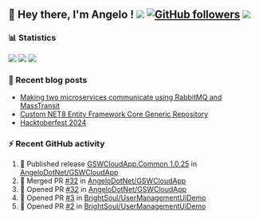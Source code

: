 ## 👋 Hey there, I'm Angelo ! ![](https://img.shields.io/badge/Intel-Core_i5_12th-0071C5?style=for-the-badge&logo=intel&logoColor=white) [![GitHub followers](https://img.shields.io/github/followers/angelodotnet?label=GitHub%20Followers&style=for-the-badge)](https://github.com/angelodotnet) <a href="https://www.buymeacoffee.com/angelodotnet" target="_blank"><img src="https://img.shields.io/badge/Buy%20Me%20A%20Coffee-FFDD00.svg?style=for-the-badge&logo=Buy-Me-A-Coffee&logoColor=black"></a>
<!--
### HacktoberFest 2024
[![An image of @angeloit87's Holopin badges, which is a link to view their full Holopin profile](https://holopin.me/angeloit87)](https://holopin.io/@angeloit87)

### 📱 Contact me
<a href="https://dev.to/angelodotnet"><img src="https://img.shields.io/badge/dev.to-0A0A0A.svg?style=for-the-badge&logo=devdotto&logoColor=white"></a>
-->
### 📊 Statistics
![](http://github-profile-summary-cards.vercel.app/api/cards/profile-details?username=angelodotnet&theme=darcula)
![](http://github-profile-summary-cards.vercel.app/api/cards/stats?username=angelodotnet&theme=darcula)
![](http://github-profile-summary-cards.vercel.app/api/cards/repos-per-language?username=angelodotnet&theme=darcula)

### 📝 Recent blog posts
<!-- BLOG-POST-LIST:START -->
- [Making two microservices communicate using RabbitMQ and MassTransit](https://dev.to/angelodotnet/making-two-microservices-communicate-using-rabbitmq-and-masstransit-2g8i)
- [Custom NET8 Entity Framework Core Generic Repository](https://dev.to/angelodotnet/custom-net8-entity-framework-core-generic-repository-35mn)
- [Hacktoberfest 2024](https://dev.to/angelodotnet/hacktoberfest-2024-2845)
<!-- BLOG-POST-LIST:END -->

### ⚡ Recent GitHub activity
<!--START_SECTION:activity-->
1. 🚀 Published release [GSWCloudApp.Common 1.0.25](https://github.com/AngeloDotNet/GSWCloudApp/releases/tag/Common_v1.0.25) in [AngeloDotNet/GSWCloudApp](https://github.com/AngeloDotNet/GSWCloudApp)
2. 🎉 Merged PR [#32](https://github.com/AngeloDotNet/GSWCloudApp/pull/32) in [AngeloDotNet/GSWCloudApp](https://github.com/AngeloDotNet/GSWCloudApp)
3. 💪 Opened PR [#32](https://github.com/AngeloDotNet/GSWCloudApp/pull/32) in [AngeloDotNet/GSWCloudApp](https://github.com/AngeloDotNet/GSWCloudApp)
4. 💪 Opened PR [#3](https://github.com/BrightSoul/UserManagementUiDemo/pull/3) in [BrightSoul/UserManagementUiDemo](https://github.com/BrightSoul/UserManagementUiDemo)
5. 💪 Opened PR [#2](https://github.com/BrightSoul/UserManagementUiDemo/pull/2) in [BrightSoul/UserManagementUiDemo](https://github.com/BrightSoul/UserManagementUiDemo)
<!--END_SECTION:activity-->
